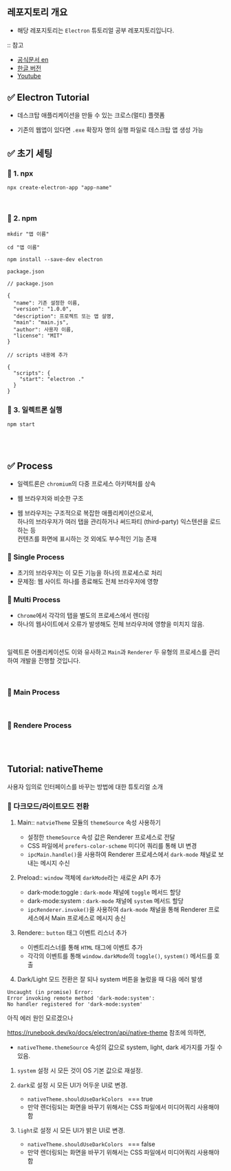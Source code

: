 ## 레포지토리 개요

- 해당 레포지토리는 `Electron` 튜토리얼 공부 레포지토리입니다.

:: 참고

- [공식문서 en](https://www.electronjs.org/)
- [한글 버전](https://tinydew4.github.io/electron-ko)
- [Youtube](https://www.youtube.com/watch?v=3yqDxhR2XxE&t=518s)

## ✅ Electron Tutorial

- 데스크탑 애플리케이션을 만들 수 있는 크로스(멀티) 플랫폼

- 기존의 웹앱이 있다면 `.exe` 확장자 명의 실행 파일로 데스크탑 앱 생성 가능

## ✅ 초기 세팅

### 📌 1. npx

```
npx create-electron-app "app-name"
```

<br>

### 📌 2. npm

```
mkdir "앱 이름"

cd "앱 이름"
```

```
npm install --save-dev electron
```

`package.json`

```
// package.json

{
  "name": 기존 설정한 이름,
  "version": "1.0.0",
  "description": 프로젝트 또는 앱 설명,
  "main": "main.js",
  "author": 사용자 이름,
  "license": "MIT"
}

// scripts 내용에 추가

{
  "scripts": {
    "start": "electron ."
  }
}
```

### 📌 3. 일렉트론 실행

```
npm start
```

<br>
<br>

## ✅ Process

- 일렉트론은 `chromium`의 다중 프로세스 아키텍처를 상속

- 웹 브라우저와 비슷한 구조

- 웹 브라우저는 구조적으로 복잡한 애플리케이션으로서,  
  하나의 브라우저가 여러 탭을 관리하거나 써드파티 (third-party) 익스텐션을 로드하는 등  
  컨텐츠를 화면에 표시하는 것 외에도 부수적인 기능 존재

### 📌 Single Process

- 초기의 브라우저는 이 모든 기능을 하나의 프로세스로 처리
- 문제점: 웹 사이트 하나를 종료해도 전체 브라우저에 영향

### 📌 Multi Process

- `Chrome`에서 각각의 탭을 별도의 프로세스에서 렌더링
- 하나의 웹사이트에서 오류가 발생해도 전체 브라우저에 영향을 미치지 않음.

<br>

일렉트론 어플리케이션도 이와 유사하고 `Main`과 `Renderer` 두 유형의 프로세스를 관리하여 개발을 진행할 것입니다.

<br>

### 📌 Main Process

<br>

### 📌 Rendere Process

<br>
<br>

## Tutorial: nativeTheme

사용자 임의로 인터페이스를 바꾸는 방법에 대한 튜토리얼 소개

### 📌 다크모드/라이트모드 전환

1. Main:: `natvieTheme` 모듈의 `themeSource` 속성 사용하기

   - 설정한 `themeSource` 속성 값은 Renderer 프로세스로 전달
   - CSS 파일에서 `prefers-color-scheme` 미디어 쿼리를 통해 UI 변경
   - `ipcMain.handle()`을 사용하여 Renderer 프로세스에서 `dark-mode` 채널로 보내는 메시지 수신
     <br>

2. Preload:: `window` 객체에 `darkMode`라는 새로운 API 추가

   - dark-mode:toggle : `dark-mode` 채널에 `toggle` 메서드 할당
   - dark-mode:system : `dark-mode` 채널에 `system` 메서드 할당
   - `ipcRenderer.invoke()`을 사용하여 `dark-mode` 채널을 통해 Renderer 프로세스에서 Main 프로세스로 메시지 송신
     <br>

3. Rendere:: `button` 태그 이벤트 리스너 추가

   - 이벤트리스너를 통해 `HTML` 태그에 이벤트 추가
   - 각각의 이벤트를 통해 `window.darkMode`의 `toggle()`, `system()` 메서드를 호출

4. Dark/Light 모드 전환은 잘 되나 system 버튼을 눌렀을 때 다음 에러 발생

```
Uncaught (in promise) Error:
Error invoking remote method 'dark-mode:system':
No handler registered for 'dark-mode:system'
```

아직 에러 원인 모르겠으나

https://runebook.dev/ko/docs/electron/api/native-theme 참조에 의하면,

- `nativeTheme.themeSource​` 속성의 값으로 system, light, dark 세가지를 가질 수 있음.

1. `system` 설정 시 모든 것이 OS 기본 값으로 재설정.

2. `dark`로 설정 시 모든 UI가 어두운 UI로 변경.

   - `nativeTheme.shouldUseDarkColors ` === true
   - 만약 렌더링되는 화면을 바꾸기 위해서는 CSS 파일에서 미디어쿼리 사용해야함

3. `light`로 설정 시 모든 UI가 밝은 UI로 변경.
   - `nativeTheme.shouldUseDarkColors ` === false
   - 만약 렌더링되는 화면을 바꾸기 위해서는 CSS 파일에서 미디어쿼리 사용해야함
